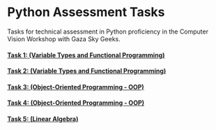 # Python Assessment Tasks
Tasks for technical assessment in Python proficiency in the Computer Vision Workshop with Gaza Sky Geeks.

#### [Task 1: (Variable Types and Functional Programming)](task1/README.md)
#### [Task 2: (Variable Types and Functional Programming)](task2/README.md)
#### [Task 3: (Object-Oriented Programming - OOP)](task3/README.md)
#### [Task 4: (Object-Oriented Programming - OOP)](task4/README.md)
#### [Task 5: (Linear Algebra)](task5/README.md)

